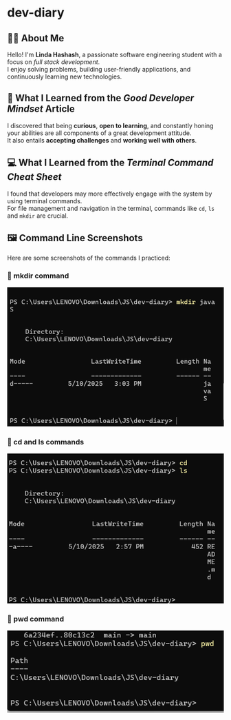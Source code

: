 # dev-diary

## 👩‍💻 About Me

Hello! I'm **Linda Hashash**, a passionate software engineering student with a focus on *full stack development*.  
I enjoy solving problems, building user-friendly applications, and continuously learning new technologies.

## 🌱 What I Learned from the *Good Developer Mindset* Article  

I discovered that being **curious**, **open to learning**, and constantly honing your abilities are all components of a great development attitude.  
It also entails **accepting challenges** and **working well with others**.

## 💻 What I Learned from the *Terminal Command Cheat Sheet*  

I found that developers may more effectively engage with the system by using terminal commands.  
For file management and navigation in the terminal, commands like `cd`, `ls` and `mkdir` are crucial.

## 🖼️ Command Line Screenshots

Here are some screenshots of the commands I practiced:

### 📁 mkdir command
![mkdir command](mkdir.png)

### 📂 cd and ls commands
![cd and ls commands](cdLs.png)

### 📍 pwd command
![pwd command](pwd.png)

